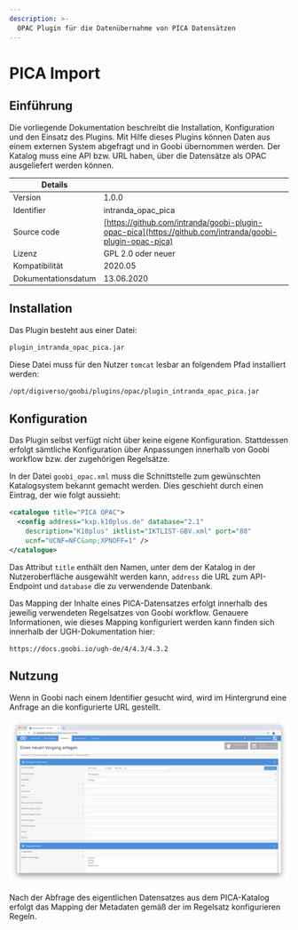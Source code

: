 ```yaml
---
description: >-
  OPAC Plugin für die Datenübernahme von PICA Datensätzen
---
```


# PICA Import

## Einführung

Die vorliegende Dokumentation beschreibt die Installation, Konfiguration und den Einsatz des Plugins. Mit Hilfe dieses Plugins können Daten aus einem externen System abgefragt und in Goobi übernommen werden. Der Katalog muss eine API bzw. URL haben, über die Datensätze als OPAC ausgeliefert werden können.

Details             | &nbsp;
--------------------|-------------------------------------------
Version             | 1.0.0
Identifier          | intranda_opac_pica
Source code         | [https://github.com/intranda/goobi-plugin-opac-pica](https://github.com/intranda/goobi-plugin-opac-pica)
Lizenz              | GPL 2.0 oder neuer
Kompatibilität      | 2020.05
Dokumentationsdatum | ​13.06.2020

## Installation

Das Plugin besteht aus einer Datei:

```bash
plugin_intranda_opac_pica.jar
```

Diese Datei muss für den Nutzer `tomcat` lesbar an folgendem Pfad installiert werden:

```bash
/opt/digiverso/goobi/plugins/opac/plugin_intranda_opac_pica.jar
```

## Konfiguration

Das Plugin selbst verfügt nicht über keine eigene Konfiguration. Stattdessen erfolgt sämtliche Konfiguration über Anpassungen innerhalb von Goobi workflow bzw. der zugehörigen Regelsätze.

In der Datei `goobi_opac.xml` muss die Schnittstelle zum gewünschten Katalogsystem bekannt gemacht werden. Dies geschieht durch einen Eintrag, der wie folgt aussieht:

```xml
<catalogue title="PICA OPAC">
  <config address="kxp.k10plus.de" database="2.1"
    description="K10plus" iktlist="IKTLIST-GBV.xml" port="80"
    ucnf="UCNF=NFC&amp;XPNOFF=1" />
</catalogue>
```
Das Attribut `title` enthält den Namen, unter dem der Katalog in der Nutzeroberfläche ausgewählt werden kann, `address` die URL zum API-Endpoint und `database` die zu verwendende Datenbank.

Das Mapping der Inhalte eines PICA-Datensatzes erfolgt innerhalb des jeweilig verwendeten Regelsatzes von Goobi workflow. Genauere Informationen, wie dieses Mapping konfiguriert werden kann finden sich innerhalb der UGH-Dokumentation hier:

```
https://docs.goobi.io/ugh-de/4/4.3/4.3.2
```

## Nutzung

Wenn in Goobi nach einem Identifier gesucht wird, wird im Hintergrund eine Anfrage an die konfigurierte URL gestellt.

![Oberfläche von Goobi workflow zur Abfrage des Katalogs](../.gitbook/assets/plugin_opac_pica_de.png)

Nach der Abfrage des eigentlichen Datensatzes aus dem PICA-Katalog erfolgt das Mapping der Metadaten gemäß der im Regelsatz konfigurieren Regeln.
